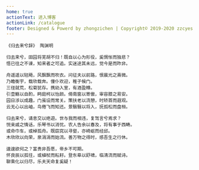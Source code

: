 ```yaml
---
home: true
actionText: 进入博客
actionLink: /catalogue
footer: Designed & Powerd by zhongzichen | Copyright© 2019-2020 zzcyes | 粤ICP备19065257号
---
```


```
《归去来兮辞》 陶渊明

归去来兮，田园将芜胡不归！既自以心为形役，奚惆怅而独悲？
悟已往之不谏，知来者之可追。实迷途其未远，觉今是而昨非。

舟遥遥以轻飏，风飘飘而吹衣。问征夫以前路，恨晨光之熹微。
乃瞻衡宇，载欣载奔。僮仆欢迎，稚子候门。
三径就荒，松菊犹存。携幼入室，有酒盈樽。
引壶觞以自酌，眄庭柯以怡颜。倚南窗以寄傲，审容膝之易安。
园日涉以成趣，门虽设而常关。策扶老以流憩，时矫首而遐观。
云无心以出岫，鸟倦飞而知还。景翳翳以将入，抚孤松而盘桓。

归去来兮，请息交以绝遊。世与我而相违，复驾言兮焉求？
悦亲戚之情话，乐琴书以消忧。农人告余以春及，将有事于西畴。
或命巾车，或棹孤舟。既窈窕以寻壑，亦崎岖而经邱。
木欣欣以向荣，泉涓涓而始流。善万物之得时，感吾生之行休。

遑遑欲何之？富贵非吾愿，帝乡不可期。
怀良辰以孤往，或植杖而耘耔。登东皋以舒啸，临清流而赋诗。
聊乘化以归尽，乐夫天命复奚疑！
```

<!-- <footer style="margin-top: 40px;">
Designed & Powerd by zhongzichen | Copyright© 2019-2020 zzcyes | <a href="http://beian.miit.gov.cn/" target="_blank">粤 ICP 备 19065257 号</a>
</footer> -->
